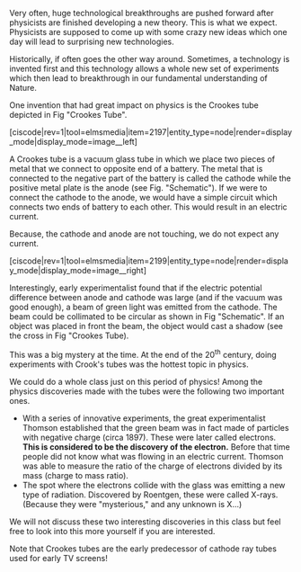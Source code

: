 Very often, huge technological breakthroughs are pushed forward after physicists are finished developing a new theory. This is what we expect. Physicists are supposed to come up with some crazy new ideas which one day will lead to surprising new technologies.

Historically, if often goes the other way around. Sometimes, a technology is invented first and this technology allows a whole new set of experiments which then lead to breakthrough in our fundamental understanding of Nature.

One invention that had great impact on physics is the Crookes tube depicted in Fig "Crookes Tube".

[ciscode|rev=1|tool=elmsmedia|item=2197|entity_type=node|render=display_mode|display_mode=image__left]

A Crookes tube is a vacuum glass tube in which we place two pieces of metal that we connect to opposite end of a battery. The metal that is connected to the negative part of the battery is called the cathode while the positive metal plate is the anode (see Fig. "Schematic"). If we were to connect the cathode to the anode, we would have a simple circuit which connects two ends of battery to each other. This would result in an electric current.

Because, the cathode and anode are not touching, we do not expect any current.

[ciscode|rev=1|tool=elmsmedia|item=2199|entity_type=node|render=display_mode|display_mode=image__right]

Interestingly, early experimentalist found that if the electric potential difference between anode and cathode was large (and if the vacuum was good enough), a beam of green light was emitted from the cathode. The beam could be collimated to be circular as shown in Fig "Schematic". If an object was placed in front the beam, the object would cast a shadow (see the cross in Fig "Crookes Tube).

This was a big mystery at the time. At the end of the 20<sup>th</sup> century, doing experiments with Crook's tubes was the hottest topic in physics.

We could do a whole class just on this period of physics! Among the physics discoveries made with the tubes were the following two important ones.

- With a series of innovative experiments, the great experimentalist Thomson established that the green beam was in fact made of particles with negative charge (circa 1897). These were later called electrons. **This is considered to be the discovery of the electron.** Before that time people did not know what was flowing in an electric current. Thomson was able to measure the ratio of the charge of electrons divided by its mass (charge to mass ratio).
- The spot where the electrons collide with the glass was emitting a new type of radiation. Discovered by Roentgen, these were called X-rays. (Because they were "mysterious," and any unknown is X...)

We will not discuss these two interesting discoveries in this class but feel free to look into this more yourself if you are interested.

Note that Crookes tubes are the early predecessor of cathode ray tubes used for early TV screens!